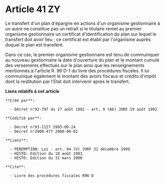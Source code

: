 # Article 41 ZY

Le transfert d'un plan d'épargne en actions d'un organisme gestionnaire à un autre ne constitue pas un retrait si le
titulaire remet au premier organisme gestionnaire un certificat d'identification du plan sur lequel le transfert doit avoir
lieu ; ce certificat est établi par l'organisme auprès duquel le plan est transféré.

Dans ce cas, le premier organisme gestionnaire est tenu de communiquer au nouveau gestionnaire la date d'ouverture du plan et
le montant cumulé des versements effectués sur le plan ainsi que les renseignements mentionnés à l'article R. 96 D-1 du livre
des procédures fiscales. Il lui communique également le montant des avoirs fiscaux et crédits d'impôt dont la restitution par
l'Etat doit intervenir après le transfert.

**Liens relatifs à cet article**

	**Créé par**:

	  - Décret n°92-797 du 17 août 1992 - art. 9 (Ab) JORF 19 août 1992

	**Codifié par**:

	  - Décret n°93-1127 1993-09-24
	  - Décret n°2000-477 2000-06-02

	**Liens**:

	  - PEREMPTION: Loi - art. 94 (V) JORF 31 décembre 1999
	  - HISTO: Edition du 18 août 1993
	  - HISTO: Edition du 31 mars 2000

	**Cite**:

	  - Livre des procédures fiscales R96 D
